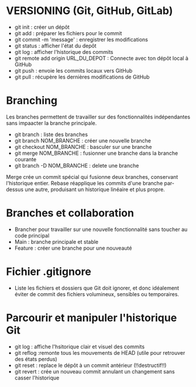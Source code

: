 # VERSIONING (Git, GitHub, GitLab)

- git init : créer un dépôt
- git add : préparer les fichiers pour le commit
- git commit -m 'message' : enregistrer les modifications
- git status : afficher l'état du depôt
- git log : afficher l'historique des commits
- git remote add origin URL_DU_DEPOT : Connecte avec ton dépôt local à GitHub
- git push : envoie les commits locaux vers GitHub
- git pull : récupère les dernières modifications de GitHub

# Branching

Les branches permettent de travailler sur des fonctionnalités indépendantes sans impaacter la branche principale.
- git branch : liste des branches
- git branch NOM_BRANCHE : créer une nouvelle branche
- git checkout NOM_BRANCHE : basculer sur une branche
- git merge NOM_BRANCHE : fusionner une branche dans la branche courante
- git branch -D NOM_BRANCHE : delete une branche

Merge crée un commit spécial qui fusionne deux branches, conservant l'historique entier.
Rebase réapplique les commits d'une branche par-dessus une autre, produisant un historique linéaire et plus propre.

# Branches et collaboration

- Brancher pour travailler sur une nouvelle fonctionnalité sans toucher au code principal
- Main : branche principale et stable
- Feature : créer une branche pour une nouveauté

# Fichier .gitignore

- Liste les fichiers et dossiers que Git doit ignorer, et donc idéalement éviter de commit des fichiers volumineux, sensibles ou temporaires.

# Parcourir et manipuler l'historique Git

- git log : affiche l'hsitorique clair et visuel des commits
- git reflog :remonte tous les mouvements de HEAD (utile pour retrouver des états perdus)
- git reset : replace le dépôt à un commit antérieur (!!destructif!!)
- git revert : crée un nouveau commit annulant un changement sans casser l'historique